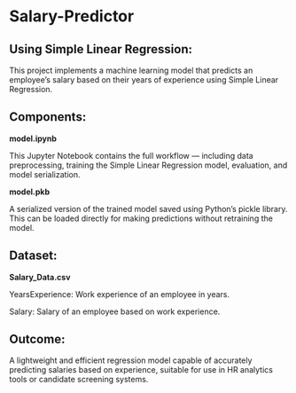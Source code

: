# Salary-Predictor

## Using Simple Linear Regression:

This project implements a machine learning model that predicts an employee’s salary based on their years of experience using Simple Linear Regression.

## Components:

**model.ipynb**

This Jupyter Notebook contains the full workflow — including data preprocessing, training the Simple Linear Regression model, evaluation, and model serialization.

**model.pkb**

A serialized version of the trained model saved using Python’s pickle library. This can be loaded directly for making predictions without retraining the model.

## Dataset:

**Salary_Data.csv**

YearsExperience: Work experience of an employee in years.

Salary: Salary of an employee based on work experience.

## Outcome:

A lightweight and efficient regression model capable of accurately predicting salaries based on experience, suitable for use in HR analytics tools or candidate screening systems.
